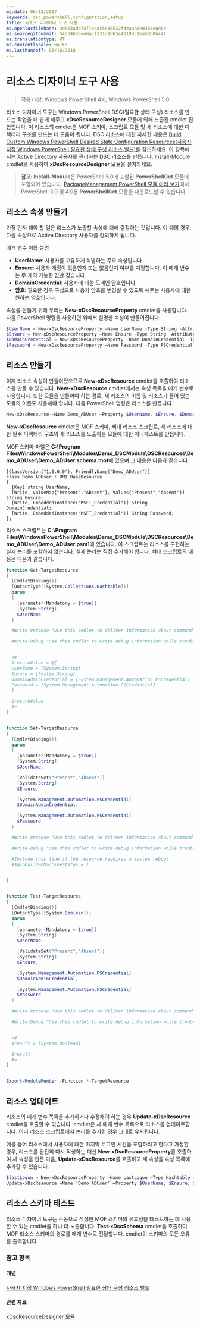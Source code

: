```yaml
---
ms.date: 06/12/2017
keywords: dsc,powershell,configuration,setup
title: 리소스 디자이너 도구 사용
ms.openlocfilehash: 3dc03adefa71eadc5e80532fdeaaa0e0388e6dce
ms.sourcegitcommit: 54534635eedacf531d8d6344019dc16a50b8b441
ms.translationtype: HT
ms.contentlocale: ko-KR
ms.lasthandoff: 05/16/2018
---
```

# <a name="using-the-resource-designer-tool"></a>리소스 디자이너 도구 사용

> 적용 대상: Windows PowerShell 4.0, Windows PowerShell 5.0

리소스 디자이너 도구는 Windows PowerShell DSC(필요한 상태 구성) 리소스를 만드는 작업을 더 쉽게 해주고 **xDscResourceDesigner** 모듈에 의해 노출된 cmdlet 집합입니다. 이 리소스의 cmdlet은 MOF 스키마, 스크립트 모듈 및 새 리소스에 대한 디렉터리 구조를 만드는 데 도움이 됩니다. DSC 리소스에 대한 자세한 내용은 [Build Custom Windows PowerShell Desired State Configuration Resources(사용자 지정 Windows PowerShell 필요한 상태 구성 리소스 빌드)](authoringResource.md)를 참조하세요.
이 항목에서는 Active Directory 사용자를 관리하는 DSC 리소스를 만듭니다.
[Install-Module](https://technet.microsoft.com/library/dn807162.aspx) cmdlet을 사용하여 **xDscResourceDesigner** 모듈을 설치하세요.

>**참고**: **Install-Module**은 PowerShell 5.0에 포함된 **PowerShellGet** 모듈에 포함되어 있습니다. [PackageManagement PowerShell 모듈 미리 보기](https://www.microsoft.com/en-us/download/details.aspx?id=49186)에서 PowerShell 3.0 및 4.0용 **PowerShellGet** 모듈을 다운로드할 수 있습니다.

## <a name="creating-resource-properties"></a>리소스 속성 만들기
가장 먼저 해야 할 일은 리소스가 노출할 속성에 대해 결정하는 것입니다. 이 예의 경우, 다음 속성으로 Active Directory 사용자를 정의하게 됩니다.

매개 변수 이름 설명
* **UserName**: 사용자를 고유하게 식별하는 주요 속성입니다.
* **Ensure**: 사용자 계정이 있음인지 또는 없음인지 여부를 지정합니다. 이 매개 변수는 두 개의 가능한 값만 갖습니다.
* **DomainCredential**: 사용자에 대한 도메인 암호입니다.
* **암호**: 필요한 경우 구성으로 사용자 암호를 변경할 수 있도록 해주는 사용자에 대한 원하는 암호입니다.

속성을 만들기 위해 우리는 **New-xDscResourceProperty** cmdlet을 사용합니다. 다음 PowerShell 명령을 사용하면 위에서 설명한 속성이 만들어집니다.

```powershell
$UserName = New-xDscResourceProperty –Name UserName -Type String -Attribute Key
$Ensure = New-xDscResourceProperty –Name Ensure -Type String -Attribute Write –ValidateSet “Present”, “Absent”
$DomainCredential = New-xDscResourceProperty –Name DomainCredential -Type PSCredential -Attribute Write
$Password = New-xDscResourceProperty –Name Password -Type PSCredential -Attribute Write
```

## <a name="create-the-resource"></a>리소스 만들기

이제 리소스 속성이 만들어졌으므로 **New-xDscResource** cmdlet을 호출하여 리소스를 만들 수 있습니다. **New-xDscResource** cmdlet에서는 속성 목록을 매개 변수로 사용합니다. 또한 모듈을 만들어야 하는 경로, 새 리소스의 이름 및 리소스가 들어 있는 모듈의 이름도 사용해야 합니다. 다음 PowerShell 명령은 리소스를 만듭니다.

```powershell
New-xDscResource –Name Demo_ADUser –Property $UserName, $Ensure, $DomainCredential, $Password –Path ‘C:\Program Files\WindowsPowerShell\Modules’ –ModuleName Demo_DSCModule
```

**New-xDscResource** cmdlet은 MOF 스키마, 뼈대 리소스 스크립트, 새 리소스에 대한 필수 디렉터리 구조와 새 리소스를 노출하는 모듈에 대한 매니페스트를 만듭니다.

MOF 스키마 파일은 **C:\Program Files\WindowsPowerShell\Modules\Demo_DSCModule\DSCResources\Demo_ADUser\Demo_ADUser.schema.mof**에 있으며 그 내용은 다음과 같습니다.

```
[ClassVersion("1.0.0.0"), FriendlyName("Demo_ADUser")]
class Demo_ADUser : OMI_BaseResource
{
  [Key] string UserName;
  [Write, ValueMap{"Present","Absent"}, Values{"Present","Absent"}] string Ensure;
  [Write, EmbeddedInstance("MSFT_Credential")] String DomainCredential;
  [Write, EmbeddedInstance("MSFT_Credential")] String Password;
};
```

리소스 스크립트는 **C:\Program Files\WindowsPowerShell\Modules\Demo_DSCModule\DSCResources\Demo_ADUser\Demo_ADUser.psm1**에 있습니다. 이 스크립트는 리소스를 구현하는 실제 논리를 포함하지 않습니다. 실제 논리는 직접 추가해야 합니다. 뼈대 스크립트의 내용은 다음과 같습니다.

```powershell
function Get-TargetResource
{
  [CmdletBinding()]
  [OutputType([System.Collections.Hashtable])]
  param
  (
    [parameter(Mandatory = $true)]
    [System.String]
    $UserName
  )

  #Write-Verbose "Use this cmdlet to deliver information about command processing."

  #Write-Debug "Use this cmdlet to write debug information while troubleshooting."


  <#
  $returnValue = @{
  UserName = [System.String]
  Ensure = [System.String]
  DomainAdminCredential = [System.Management.Automation.PSCredential]
  Password = [System.Management.Automation.PSCredential]
  }

  $returnValue
  #>
}


function Set-TargetResource
{
  [CmdletBinding()]
  param
  (
    [parameter(Mandatory = $true)]
    [System.String]
    $UserName,

    [ValidateSet("Present","Absent")]
    [System.String]
    $Ensure,

    [System.Management.Automation.PSCredential]
    $DomainAdminCredential,

    [System.Management.Automation.PSCredential]
    $Password
  )

  #Write-Verbose "Use this cmdlet to deliver information about command processing."

  #Write-Debug "Use this cmdlet to write debug information while troubleshooting."

  #Include this line if the resource requires a system reboot.
  #$global:DSCMachineStatus = 1


}


function Test-TargetResource
{
  [CmdletBinding()]
  [OutputType([System.Boolean])]
  param
  (
    [parameter(Mandatory = $true)]
    [System.String]
    $UserName,

    [ValidateSet("Present","Absent")]
    [System.String]
    $Ensure,

    [System.Management.Automation.PSCredential]
    $DomainAdminCredential,

    [System.Management.Automation.PSCredential]
    $Password
  )

  #Write-Verbose "Use this cmdlet to deliver information about command processing."

  #Write-Debug "Use this cmdlet to write debug information while troubleshooting."


  <#
  $result = [System.Boolean]

  $result
  #>
}


Export-ModuleMember -Function *-TargetResource
```

## <a name="updating-the-resource"></a>리소스 업데이트

리소스의 매개 변수 목록을 추가하거나 수정해야 하는 경우 **Update-xDscResource** cmdlet을 호출할 수 있습니다. cmdlet은 새 매개 변수 목록으로 리소스를 업데이트합니다. 이미 리소스 스크립트에서 논리를 추가한 경우 그대로 유지됩니다.

예를 들어 리소스에서 사용자에 대한 마지막 로그인 시간을 포함하려고 한다고 가정할 경우, 리소스를 완전히 다시 작성하는 대신 **New-xDscResourceProperty**를 호출하여 새 속성을 만든 다음, **Update-xDscResource**를 호출하고 새 속성을 속성 목록에 추가할 수 있습니다.

```powershell
$lastLogon = New-xDscResourceProperty –Name LastLogon –Type Hashtable –Attribute Write –Description “For mapping users to their last log on time”
Update-xDscResource –Name ‘Demo_ADUser’ –Property $UserName, $Ensure, $DomainCredential, $Password, $lastLogon -Force
```

## <a name="testing-a-resource-schema"></a>리소스 스키마 테스트

리소스 디자이너 도구는 수동으로 작성한 MOF 스키마의 유효성을 테스트하는 데 사용할 수 있는 cmdlet을 하나 더 노출합니다. **Test-xDscSchema** cmdlet을 호출하여 MOF 리소스 스키마의 경로를 매개 변수로 전달합니다. cmdlet이 스키마의 모든 오류를 출력합니다.

### <a name="see-also"></a>참고 항목

#### <a name="concepts"></a>개념
[사용자 지정 Windows PowerShell 필요한 상태 구성 리소스 빌드](authoringResource.md)

#### <a name="other-resources"></a>관련 자료
[xDscResourceDesigner 모듈](https://powershellgallery.com/packages/xDscResourceDesigner)